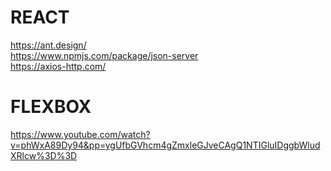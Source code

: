 # REACT
https://ant.design/ <br/>
https://www.npmjs.com/package/json-server <br/>
https://axios-http.com/ <br/>

# FLEXBOX
https://www.youtube.com/watch?v=phWxA89Dy94&pp=ygUfbGVhcm4gZmxleGJveCAgQ1NTIGluIDggbWludXRlcw%3D%3D
